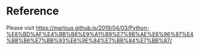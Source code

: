 # Reference
Please visit https://marlous.github.io/2019/04/03/Python-%E8%BD%AF%E4%BB%B6%E9%A1%B9%E7%9B%AE%E6%96%87%E4%BB%B6%E7%BB%93%E6%9E%84%E7%BB%84%E7%BB%87/


